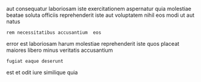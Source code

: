 <!--
title: Ergonomic zero administration help-desk
author: Meaghan
date: 2015-03-26-1537
link: 2015-03-26-1537-ergonomic-zero-administration-help-desk
tags: [search,rainbows,HTML,Linux]
-->

aut consequatur   laboriosam iste exercitationem aspernatur
 quia molestiae  beatae soluta officiis reprehenderit iste
aut voluptatem nihil eos modi ut
  aut natus
 	rem necessitatibus accusantium  eos 
 error est  laboriosam harum molestiae  reprehenderit iste
quos  placeat   maiores  libero minus 
  veritatis accusantium
 	fugiat eaque deserunt
est et odit    iure
similique quia 
